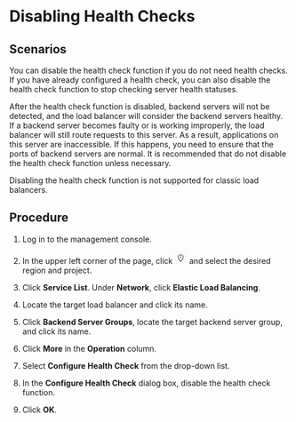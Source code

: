 # Disabling Health Checks<a name="EN-US_TOPIC_0164706631"></a>

## Scenarios<a name="section1481212713114"></a>

You can disable the health check function if you do not need health checks. If you have already configured a health check, you can also disable the health check function to stop checking server health statuses.

After the health check function is disabled, backend servers will not be detected, and the load balancer will consider the backend servers healthy. If a backend server becomes faulty or is working improperly, the load balancer will still route requests to this server. As a result, applications on this server are inaccessible. If this happens, you need to ensure that the ports of backend servers are normal. It is recommended that do not disable the health check function unless necessary.

Disabling the health check function is not supported for classic load balancers.

## Procedure<a name="section3986711219"></a>

1.  Log in to the management console.
2.  In the upper left corner of the page, click  ![](figures/en-us_image_0164706647.png)  and select the desired region and project.
3.  Click  **Service List**. Under  **Network**, click  **Elastic Load Balancing**.
4.  Locate the target load balancer and click its name.

1.  Click  **Backend Server Groups**, locate the target backend server group, and click its name.
2.  Click  **More**  in the  **Operation**  column.
3.  Select  **Configure Health Check**  from the drop-down list.

1.  In the  **Configure Health Check**  dialog box, disable the health check function.

1.  Click  **OK**.

